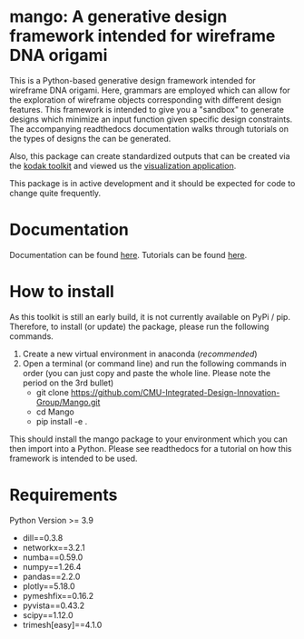 # mango: A generative design framework intended for wireframe DNA origami
This is a Python-based generative design framework intended for wireframe DNA origami. Here, grammars are employed which can allow for the exploration of wireframe objects corresponding with different design features. This framework is intended to give you a "sandbox" to generate designs which minimize an input function given specific design constraints. The accompanying readthedocs documentation walks through tutorials on the types of designs the can be generated.

Also, this package can create standardized outputs that can be created via the [kodak toolkit](https://github.com/ajvetturini/kodak_toolkit) and viewed us the [visualization application](https://ajvetturini.github.io/kodak/).

This package is in active development and it should be expected for code to change quite frequently. 

# Documentation
Documentation can be found [here]().
Tutorials can be found [here]().

# How to install
As this toolkit is still an early build, it is not currently available on PyPi / pip. Therefore, to install (or update) the package, please run the following commands.
1) Create a new virtual environment in anaconda (_recommended_)  
2) Open a terminal (or command line) and run the following commands in order (you can just copy and paste the whole line. Please note the period on the 3rd bullet)
   - git clone https://github.com/CMU-Integrated-Design-Innovation-Group/Mango.git
   - cd Mango
   - pip install -e .

This should install the mango package to your environment which you can then import into a Python. Please see readthedocs for a tutorial on how this framework is intended to be used.

# Requirements
Python Version >= 3.9
- dill==0.3.8
- networkx==3.2.1
- numba==0.59.0
- numpy==1.26.4
- pandas==2.2.0
- plotly==5.18.0
- pymeshfix==0.16.2
- pyvista==0.43.2
- scipy==1.12.0
- trimesh[easy]==4.1.0
